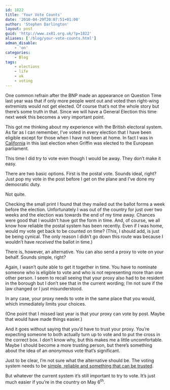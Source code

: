 ```yaml
---
id: 1822
title: 'Your Vote Counts'
date: '2010-04-29T20:07:51+01:00'
author: 'Stephen Darlington'
layout: post
guid: 'http://www.zx81.org.uk/?p=1822'
aliases: ['/blog/your-vote-counts.html']
adman_disable:
    - 'on'
categories:
    - Blog
tags:
    - elections
    - life
    - uk
    - voting
---
```


One common refrain after the BNP made an appearance on Question Time last year was that if only more people went out and voted then right-wing extremists would not get elected. Of course that’s not the whole story but there’s some truth in that. Since we will have a General Election this time next week this becomes a very important point.

This got me thinking about my experience with the British electoral system. As far as I can remember, I’ve voted in every election that I have been eligible except for those when I have not been at home. In fact I was in [California](http://www.zx81.org.uk/tag/california/) in this last election when Griffin was elected to the European parliament.

This time I did try to vote even though I would be away. They don’t make it easy.

There are two basic options. First is the postal vote. Sounds ideal, right? Just pop my vote in the post before I get on the plane and I’ve done my democratic duty.

Not quite.

Checking the small print I found that they mailed out the ballot forms a week before the election. Unfortunately I was out of the country for just over two weeks and the election was towards the end of my time away. Chances were good that I wouldn’t have got the form in time. And, of course, we all know how reliable the postal system has been recently. Even if I was home, would my vote get back to be counted on time? (This, I should add, is just be being cynical. The only reason I didn’t go down this route was because I wouldn’t have *received* the ballot in time.)

There is, however, an alternative. You can also send a proxy to vote on your behalf. Sounds simple, right?

Again, I wasn’t quite able to get it together in time. You have to nominate someone who is eligible to vote and who is not representing more than one other person. I seem to recall seeing that your proxy also had to be resident in the borough but I don’t see that in the current wording; I’m not sure if the law changed or I just misunderstood.

In any case, your proxy needs to vote in the same place that you would, which immediately limits your choices.

(One point that I missed last year is that your proxy can vote by post. Maybe that would have made things easier.)

And it goes without saying that you’d have to trust your proxy. You’re expecting someone to both actually turn up to vote and to put the cross in the correct box. I don’t know why, but this makes me a little uncomfortable. Maybe I should become a more trusting person, but there’s something about the idea of an *anonymous* vote that’s significant.

Just to be clear, I’m not sure what the alternative should be. The voting system needs to be [simple, reliable and something that can be trusted](http://www.zx81.org.uk/computing/opinion/when-is-a-pencil-and-paper-better-than-a-computer.html).

But whatever the current system it’s still important to try to vote. It’s just much easier if you’re in the country on May 6<sup>th</sup>.